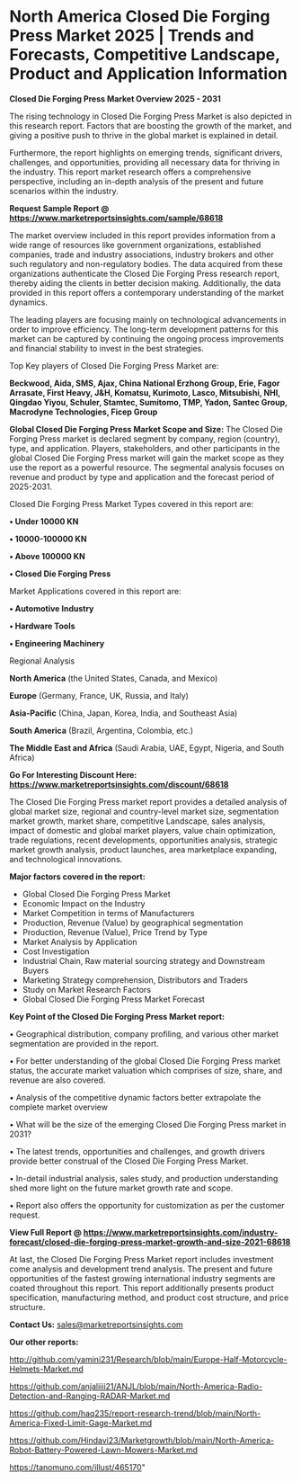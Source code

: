 # North America Closed Die Forging Press Market 2025 | Trends and Forecasts, Competitive Landscape, Product and Application Information

<Strong> Closed Die Forging Press Market Overview 2025 - 2031</strong>

The rising technology in Closed Die Forging Press Market is also depicted in this research report. Factors that are boosting the growth of the market, and giving a positive push to thrive in the global market is explained in detail.

Furthermore, the report highlights on emerging trends, significant drivers, challenges, and opportunities, providing all necessary data for thriving in the industry. This report market research offers a comprehensive perspective, including an in-depth analysis of the present and future scenarios within the industry.

<strong>Request Sample Report @ <a href=https://www.marketreportsinsights.com/sample/68618>https://www.marketreportsinsights.com/sample/68618</a></strong>

The market overview included in this report provides information from a wide range of resources like government organizations, established companies, trade and industry associations, industry brokers and other such regulatory and non-regulatory bodies. The data acquired from these organizations authenticate the Closed Die Forging Press research report, thereby aiding the clients in better decision making. Additionally, the data provided in this report offers a contemporary understanding of the market dynamics.

The leading players are focusing mainly on technological advancements in order to improve efficiency. The long-term development patterns for this market can be captured by continuing the ongoing process improvements and financial stability to invest in the best strategies.

Top Key players of Closed Die Forging Press Market are:

<strong>Beckwood, Aida, SMS, Ajax, China National Erzhong Group, Erie, Fagor Arrasate, First Heavy, J&H, Komatsu, Kurimoto, Lasco, Mitsubishi, NHI, Qingdao Yiyou, Schuler, Stamtec, Sumitomo, TMP, Yadon, Santec Group, Macrodyne Technologies, Ficep Group</strong>

<strong><b>Global Closed Die Forging Press Market Scope and Size:</b></strong>
The Closed Die Forging Press market is declared segment by company, region (country), type, and application. Players, stakeholders, and other participants in the global Closed Die Forging Press market will gain the market scope as they use the report as a powerful resource. The segmental analysis focuses on revenue and product by type and application and the forecast period of 2025-2031.

Closed Die Forging Press Market Types covered in this report are:

<strong>• Under 10000 KN

• 10000-100000 KN

• Above 100000 KN

• Closed Die Forging Press</strong>

Market Applications covered in this report are:

<strong>• Automotive Industry

• Hardware Tools

• Engineering Machinery</strong> 

Regional Analysis

<strong>North America</strong> (the United States, Canada, and Mexico)

<strong>Europe</strong> (Germany, France, UK, Russia, and Italy)

<strong>Asia-Pacific</strong> (China, Japan, Korea, India, and Southeast Asia)

<strong>South America</strong> (Brazil, Argentina, Colombia, etc.)

<strong>The Middle East and Africa</strong> (Saudi Arabia, UAE, Egypt, Nigeria, and South Africa)

<strong>Go For Interesting Discount Here: <a href=https://www.marketreportsinsights.com/discount/68618>https://www.marketreportsinsights.com/discount/68618</a></strong>

The Closed Die Forging Press market report provides a detailed analysis of global market size, regional and country-level market size, segmentation market growth, market share, competitive Landscape, sales analysis, impact of domestic and global market players, value chain optimization, trade regulations, recent developments, opportunities analysis, strategic market growth analysis, product launches, area marketplace expanding, and technological innovations.

<strong><b>Major factors covered in the report:</b></strong>
<ul>
  <li>Global Closed Die Forging Press Market </li>
  <li>Economic Impact on the Industry</li>
  <li>Market Competition in terms of Manufacturers</li>
  <li>Production, Revenue (Value) by geographical segmentation</li>
  <li>Production, Revenue (Value), Price Trend by Type</li>
  <li>Market Analysis by Application</li>
  <li>Cost Investigation</li>
  <li>Industrial Chain, Raw material sourcing strategy and Downstream Buyers</li>
  <li>Marketing Strategy comprehension, Distributors and Traders</li>
  <li>Study on Market Research Factors</li>
  <li>Global Closed Die Forging Press Market Forecast</li>
</ul>

<strong><b>Key Point of the Closed Die Forging Press Market report:</b></strong>

• Geographical distribution, company profiling, and various other market segmentation are provided in the report.

• For better understanding of the global Closed Die Forging Press market status, the accurate market valuation which comprises of size, share, and revenue are also covered.

• Analysis of the competitive dynamic factors better extrapolate the complete market overview

• What will be the size of the emerging Closed Die Forging Press market in 2031?

• The latest trends, opportunities and challenges, and growth drivers provide better construal of the Closed Die Forging Press Market.

• In-detail industrial analysis, sales study, and production understanding shed more light on the future market growth rate and scope.

• Report also offers the opportunity for customization as per the customer request.

<strong><b>View Full Report @ <a href=https://www.marketreportsinsights.com/industry-forecast/closed-die-forging-press-market-growth-and-size-2021-68618>https://www.marketreportsinsights.com/industry-forecast/closed-die-forging-press-market-growth-and-size-2021-68618</a></b></strong>


At last, the Closed Die Forging Press Market report includes investment come analysis and development trend analysis. The present and future opportunities of the fastest growing international industry segments are coated throughout this report. This report additionally presents product specification, manufacturing method, and product cost structure, and price structure.

<strong>Contact Us:</strong>
sales@marketreportsinsights.com

<strong>Our other reports:</strong>

<a href=http://github.com/yamini231/Research/blob/main/Europe-Half-Motorcycle-Helmets-Market.md>http://github.com/yamini231/Research/blob/main/Europe-Half-Motorcycle-Helmets-Market.md</a>

<a href=https://github.com/anjaliiii21/ANJL/blob/main/North-America-Radio-Detection-and-Ranging-RADAR-Market.md>https://github.com/anjaliiii21/ANJL/blob/main/North-America-Radio-Detection-and-Ranging-RADAR-Market.md</a>

<a href=https://github.com/haq235/report-research-trend/blob/main/North-America-Fixed-Limit-Gage-Market.md>https://github.com/haq235/report-research-trend/blob/main/North-America-Fixed-Limit-Gage-Market.md</a>

<a href=https://github.com/Hindavi23/Marketgrowth/blob/main/North-America-Robot-Battery-Powered-Lawn-Mowers-Market.md>https://github.com/Hindavi23/Marketgrowth/blob/main/North-America-Robot-Battery-Powered-Lawn-Mowers-Market.md</a>

<a href=https://tanomuno.com/illust/465170>https://tanomuno.com/illust/465170</a>"

